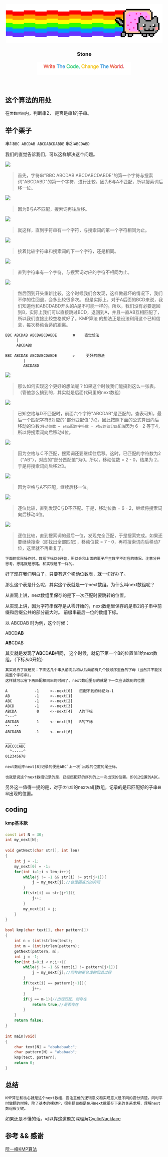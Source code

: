 <p align="center">
  <a href="http://shallweitalk.com">
    <img src="https://raw.githubusercontent.com/Haut-Stone/ACM/master/photos/nyan-cat.gif" width=500 height=123>
  </a>
  <h3 align="center">Stone</h3>
  <p align="center">
    <a href="http://shallweitalk.com">
      <img src="https://raw.githubusercontent.com/Haut-Stone/ACM/master/photos/CodeChangeWorld.png" width=300 height=40>
    </a>
  </p>
</p>
<br>

## 这个算法的用处

在`常数时间`内，判断串2， 是否是串1的子串。

## 举个栗子

串1:`BBC ABCDAB ABCDABCDABDE`
串2:`ABCDABD`

我们的直觉告诉我们，可以这样解决这个问题。

![](http://image.beekka.com/blog/201305/bg2013050103.png)
>首先，字符串"BBC ABCDAB ABCDABCDABDE"的第一个字符与搜索词"ABCDABD"的第一个字符，进行比较。因为B与A不匹配，所以搜索词后移一位。


![](http://image.beekka.com/blog/201305/bg2013050104.png)
>因为B与A不匹配，搜索词再往后移。

![](http://image.beekka.com/blog/201305/bg2013050105.png)
>就这样，直到字符串有一个字符，与搜索词的第一个字符相同为止。

![](http://image.beekka.com/blog/201305/bg2013050106.png)
>接着比较字符串和搜索词的下一个字符，还是相同。

![](http://image.beekka.com/blog/201305/bg2013050107.png)
>直到字符串有一个字符，与搜索词对应的字符不相同为止。

![](http://image.beekka.com/blog/201305/bg2013050108.png)
<!-- >然后回到开头，重新比较。
我们的直觉这时候又告诉我们，这样做的话，时间复杂度啊一定很高。然后我们要因为每个字符我们都重复判断
了多遍。浪费了不少的时间。一个基本事实是，当空格与D不匹配时，你其实知道前面六个字符是"ABCDAB"。
至少有一部分已经是匹配的了，接下来应该不用判断了才对。
这样就提高了效率。 -->
>然后回到开头重新比较，这个时候我们会发现，这样做最坏的情况下，我们不停的往回退，会多比较很多次。
但是实际上，对于A后面的BCD来说，我们知道他和ABCDABD开头的A是不可能一样的。所以，我们没有必要退回
到B，实际上我们可以直接跳过BCD，退回到A，并且一直AB互相匹配了，所以我们直接比较空格就好了。KMP算法
的想法正是设法利用这个已知信息，每次移动合适的距离。

```
BBC ABCDAB ABCDABCDABDE       ❌    直觉想法
     |
     ABCDABD

BBC ABCDAB ABCDABCDABDE       ✔️     更好的想法
        |
        ABCDABD
```

![](http://image.beekka.com/blog/201305/bg2013050109.png)
>那么如何实现这个更好的想法呢？如果这个时候我们能搞到这么一张表。（管他怎么搞到的，其实就是后面代码里的next数组）

![](http://image.beekka.com/blog/201305/bg2013050107.png)
>已知空格与D不匹配时，前面六个字符"ABCDAB"是匹配的。查表可知，最后一个匹配字符B对应的"部分匹配值"为2，因此按照下面的公式算出向后移动的位数:`移动位数 = 已匹配的字符数 - 对应的部分匹配值`因为 6 - 2 等于4，所以将搜索词向后移动4位。

![](http://image.beekka.com/blog/201305/bg2013050110.png)
>因为空格与Ｃ不匹配，搜索词还要继续往后移。这时，已匹配的字符数为2（"AB"），对应的"部分匹配值"为0。所以，移动位数 = 2 - 0，结果为 2，于是将搜索词向后移2位。

![](http://image.beekka.com/blog/201305/bg2013050111.png)
>因为空格与A不匹配，继续后移一位。

![](http://image.beekka.com/blog/201305/bg2013050112.png)
>逐位比较，直到发现C与D不匹配。于是，移动位数 = 6 - 2，继续将搜索词向后移动4位。

![](http://image.beekka.com/blog/201305/bg2013050113.png)
>逐位比较，直到搜索词的最后一位，发现完全匹配，于是搜索完成。如果还要继续搜索（即找出全部匹配），移动位数 = 7 - 0，再将搜索词向后移动7位，这里就不再重复了。

    下面的实际操作时，数组下标以0开始，所以会和上面的栗子产生数字不对应的情况。注意分开思考，思路就是思路，和实现是不一样的。

好了现在我们明白了，只要有这个移动位数表，就一切好办了。

那么这个表是什么呢，其实这个表就是一个next数组。为什么叫next数组呢？

从直观上讲，next数组里保存的是下一次匹配时要跳转的位置。

从实现上讲，因为字符串保存是从零开始的，next数组里保存的是串2的子串中前缀和后缀公共的部分最大时。
前缀串最后一位的数组下标。

以 ABCDAB 时为例，这个时候：

ABCD**AB**

**AB**CDAB

其实就是发现了**AB**CD**AB**相同， 这个时候，就记下第一个B的位置值1给next数组。（下标从0开始）

```
其实说白了就是找：下面这几个串从前向后和从后向前有几个按顺序重叠的字母（当然并不能找完整个字符串）。
这样就可以省下再匹配相同串的时间了。next数组里存的就是下一次应该跳到的位置

A            -1     <--next[0]   匹配不到的标记为-1
AB           -1     <--next[1]
ABC          -1     <--next[2]
ABCD         -1     <--next[3]
ABCDA         0     <--next[4]   A的下标
^---^         
ABCDAB        1     <--next[5]   B的下标
^^--^^ 
ABCDABD      -1     <--next[6]
```

```
___   ___
ABCCCCABC  
  ^-----^
012345678

next数组中next[8]记录的便是ABC`上一次`出现的位置的尾坐标。

也就是说这个next数组记录的是，已经匹配好的序列的上一次出现的位置。即012位置的ABC。

```

另外这一值得一提的是，对于`优化后`的nextval[]数组，记录的是已匹配好的子串`最早`出现的位置。

## coding

#### kmp基本款

```cpp
const int N = 30;
int my_next[N];

void getNext(char str[], int len)
{
    int j = -1;
    my_next[0] = -1;
    for(int i=1;i < len;i++){
        while(j != -1 && str[i] != str[j+1]){
            j = my_next[j];//合理回退的的实现
        }
        if(str[i] == str[j+1]){
            j++;
        }
        my_next[i] = j;
    }
}

bool kmp(char text[], char pattern[])
{
    int n = (int)strlen(text);
    int m = (int)strlen(pattern);
    getNext(pattern, m);
    int j = -1;
    for(int i=0;i < n;i++){
        while(j != -1 && text[i] != pattern[j+1]){
            j = my_next[j];//同样的更合理的回退过程
        }
        if(text[i] == pattern[j+1]){
            j++;
        }
        if(j == m-1){//出现匹配，则存在
            return true;//是否存在
        }
    }
    return false;
}

int main(void)
{
    char text[N] = "abababaabc";
    char pattern[N] = "ababaab";
    kmp(text, pattern);
    return 0;
}
```

## 总结

	KMP算法和核心就是这个next数组，要注意他的逻辑意义和实现意义是不同的要分清楚。同时平时做题的时候，除了基本的裸KMP，很多题目都是在用next数组存下来的关系求解，理解next数组很关键。

如果还是不懂的话。可以靠这道题加深理解[CyclicNacklace](https://github.com/Haut-Stone/ACM/blob/master/字符串/🥇字符串_KMP_next数组理解_CyclicNacklace.md)

## 参考 && 感谢
[阮一峰KMP算法](http://www.ruanyifeng.com/blog/2013/05/Knuth–Morris–Pratt_algorithm.html)